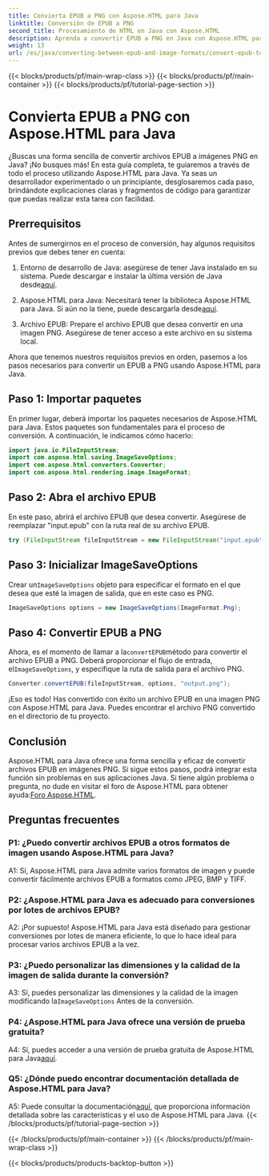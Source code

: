 ```yaml
---
title: Convierta EPUB a PNG con Aspose.HTML para Java
linktitle: Conversión de EPUB a PNG
second_title: Procesamiento de HTML en Java con Aspose.HTML
description: Aprenda a convertir EPUB a PNG en Java con Aspose.HTML para Java. Guía paso a paso para una conversión sin inconvenientes.
weight: 13
url: /es/java/converting-between-epub-and-image-formats/convert-epub-to-png/
---
```


{{< blocks/products/pf/main-wrap-class >}}
{{< blocks/products/pf/main-container >}}
{{< blocks/products/pf/tutorial-page-section >}}

# Convierta EPUB a PNG con Aspose.HTML para Java

¿Buscas una forma sencilla de convertir archivos EPUB a imágenes PNG en Java? ¡No busques más! En esta guía completa, te guiaremos a través de todo el proceso utilizando Aspose.HTML para Java. Ya seas un desarrollador experimentado o un principiante, desglosaremos cada paso, brindándote explicaciones claras y fragmentos de código para garantizar que puedas realizar esta tarea con facilidad.

## Prerrequisitos

Antes de sumergirnos en el proceso de conversión, hay algunos requisitos previos que debes tener en cuenta:

1.  Entorno de desarrollo de Java: asegúrese de tener Java instalado en su sistema. Puede descargar e instalar la última versión de Java desde[aquí](https://www.oracle.com/java/technologies/javase-downloads.html).

2. Aspose.HTML para Java: Necesitará tener la biblioteca Aspose.HTML para Java. Si aún no la tiene, puede descargarla desde[aquí](https://releases.aspose.com/html/java/).

3. Archivo EPUB: Prepare el archivo EPUB que desea convertir en una imagen PNG. Asegúrese de tener acceso a este archivo en su sistema local.

Ahora que tenemos nuestros requisitos previos en orden, pasemos a los pasos necesarios para convertir un EPUB a PNG usando Aspose.HTML para Java.

## Paso 1: Importar paquetes

En primer lugar, deberá importar los paquetes necesarios de Aspose.HTML para Java. Estos paquetes son fundamentales para el proceso de conversión. A continuación, le indicamos cómo hacerlo:

```java
import java.io.FileInputStream;
import com.aspose.html.saving.ImageSaveOptions;
import com.aspose.html.converters.Converter;
import com.aspose.html.rendering.image.ImageFormat;
```

## Paso 2: Abra el archivo EPUB

En este paso, abrirá el archivo EPUB que desea convertir. Asegúrese de reemplazar "input.epub" con la ruta real de su archivo EPUB.

```java
try (FileInputStream fileInputStream = new FileInputStream("input.epub")) {
```

## Paso 3: Inicializar ImageSaveOptions

 Crear un`ImageSaveOptions` objeto para especificar el formato en el que desea que esté la imagen de salida, que en este caso es PNG.

```java
ImageSaveOptions options = new ImageSaveOptions(ImageFormat.Png);
```

## Paso 4: Convertir EPUB a PNG

 Ahora, es el momento de llamar a la`convertEPUB`método para convertir el archivo EPUB a PNG. Deberá proporcionar el flujo de entrada, el`ImageSaveOptions`, y especifique la ruta de salida para el archivo PNG.

```java
Converter.convertEPUB(fileInputStream, options, "output.png");
```

¡Eso es todo! Has convertido con éxito un archivo EPUB en una imagen PNG con Aspose.HTML para Java. Puedes encontrar el archivo PNG convertido en el directorio de tu proyecto.

## Conclusión
 Aspose.HTML para Java ofrece una forma sencilla y eficaz de convertir archivos EPUB en imágenes PNG. Si sigue estos pasos, podrá integrar esta función sin problemas en sus aplicaciones Java. Si tiene algún problema o pregunta, no dude en visitar el foro de Aspose.HTML para obtener ayuda:[Foro Aspose.HTML](https://forum.aspose.com/).

## Preguntas frecuentes

### P1: ¿Puedo convertir archivos EPUB a otros formatos de imagen usando Aspose.HTML para Java?

A1: Sí, Aspose.HTML para Java admite varios formatos de imagen y puede convertir fácilmente archivos EPUB a formatos como JPEG, BMP y TIFF.

### P2: ¿Aspose.HTML para Java es adecuado para conversiones por lotes de archivos EPUB?
   
A2: ¡Por supuesto! Aspose.HTML para Java está diseñado para gestionar conversiones por lotes de manera eficiente, lo que lo hace ideal para procesar varios archivos EPUB a la vez.

### P3: ¿Puedo personalizar las dimensiones y la calidad de la imagen de salida durante la conversión?

 A3: Sí, puedes personalizar las dimensiones y la calidad de la imagen modificando la`ImageSaveOptions` Antes de la conversión. 

### P4: ¿Aspose.HTML para Java ofrece una versión de prueba gratuita?

 A4: Sí, puedes acceder a una versión de prueba gratuita de Aspose.HTML para Java[aquí](https://releases.aspose.com/).

### Q5: ¿Dónde puedo encontrar documentación detallada de Aspose.HTML para Java?

 A5: Puede consultar la documentación[aquí](https://reference.aspose.com/html/java/), que proporciona información detallada sobre las características y el uso de Aspose.HTML para Java.
{{< /blocks/products/pf/tutorial-page-section >}}

{{< /blocks/products/pf/main-container >}}
{{< /blocks/products/pf/main-wrap-class >}}

{{< blocks/products/products-backtop-button >}}
